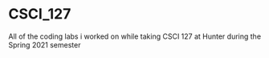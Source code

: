 # CSCI_127
All of the coding labs i worked on while taking CSCI 127 at Hunter during the Spring 2021 semester
